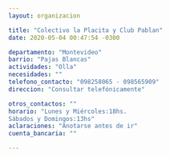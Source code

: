 ```yaml
---
layout: organizacion

title: "Colectivo la Placita y Club Pablan"
date: 2020-05-04 00:47:54 -0300

departamento: "Montevideo"
barrio: "Pajas Blancas"
actividades: "Olla"
necesidades: ""
telefono_contacto: "098258065 - 098565909"
direccion: "Consultar telefónicamente"

otros_contactos: ""
horario: "Lunes y Miércoles:18hs.
Sábados y Domingos:13hs"
aclaraciones: "Anotarse antes de ir"
cuenta_bancaria: ""

---
```

